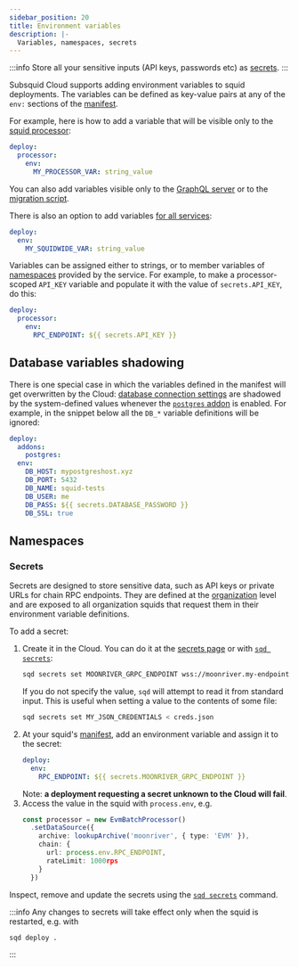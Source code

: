 ```yaml
---
sidebar_position: 20
title: Environment variables
description: |- 
  Variables, namespaces, secrets
---
```


:::info
Store all your sensitive inputs (API keys, passwords etc) as [secrets](#secrets).
:::

Subsquid Cloud supports adding environment variables to squid deployments. The variables can be defined as key-value pairs at any of the `env:` sections of the [manifest](/cloud/reference/manifest).

For example, here is how to add a variable that will be visible only to the [squid processor](/cloud/reference/manifest/#processor):
```yaml title="squid.yaml"
deploy:
  processor:
    env:
      MY_PROCESSOR_VAR: string_value
```
You can also add variables visible only to the [GraphQL server](/cloud/reference/manifest/#api) or to the [migration script](/cloud/reference/manifest/#migrate).

There is also an option to add variables [for all services](/cloud/reference/manifest/#env):
```yaml title="squid.yaml"
deploy:
  env:
    MY_SQUIDWIDE_VAR: string_value
```

Variables can be assigned either to strings, or to member variables of [namespaces](#namespaces) provided by the service. For example, to make a processor-scoped `API_KEY` variable and populate it with the value of `secrets.API_KEY`, do this:
```yaml title="squid.yaml"
deploy:
  processor:
    env:
      RPC_ENDPOINT: ${{ secrets.API_KEY }}
```

## Database variables shadowing

There is one special case in which the variables defined in the manifest will get overwritten by the Cloud: [database connection settings](/sdk/reference/store/typeorm/#database-connection-parameters) are shadowed by the system-defined values whenever the [`postgres` addon](/cloud/reference/pg) is enabled. For example, in the snippet below all the `DB_*` variable definitions will be ignored:
```yaml title="squid.yaml"
deploy:
  addons:
    postgres:
  env:
    DB_HOST: mypostgreshost.xyz
    DB_PORT: 5432
    DB_NAME: squid-tests
    DB_USER: me
    DB_PASS: ${{ secrets.DATABASE_PASSWORD }}
    DB_SSL: true
```

## Namespaces

### Secrets

Secrets are designed to store sensitive data, such as API keys or private URLs for chain RPC endpoints. They are defined at the [organization](/cloud/resources/organizations) level and are exposed to all organization squids that request them in their environment variable definitions.

To add a secret:

1. Create it in the Cloud. You can do it at the [secrets page](https://app.subsquid.io/secrets) or with [`sqd secrets`](/squid-cli/secrets):
   ```bash
   sqd secrets set MOONRIVER_GRPC_ENDPOINT wss://moonriver.my-endpoint.com/ws/my-secret-key
   ```
   If you do not specify the value, `sqd` will attempt to read it from standard input. This is useful when setting a value to the contents of some file:
   ```bash
   sqd secrets set MY_JSON_CREDENTIALS < creds.json
   ```
2. At your squid's [manifest](/cloud/reference/manifest), add an environment variable and assign it to the secret:
   ```yaml
   deploy:
     env:
       RPC_ENDPOINT: ${{ secrets.MOONRIVER_GRPC_ENDPOINT }}
   ```
   Note: **a deployment requesting a secret unknown to the Cloud will fail**.
3. Access the value in the squid with `process.env`, e.g.
   ```ts
   const processor = new EvmBatchProcessor()
     .setDataSource({
       archive: lookupArchive('moonriver', { type: 'EVM' }),
       chain: {
         url: process.env.RPC_ENDPOINT,
         rateLimit: 1000rps
       }
     })
   ```
Inspect, remove and update the secrets using the [`sqd secrets`](/squid-cli/secrets) command.

:::info
Any changes to secrets will take effect only when the squid is restarted, e.g. with
```bash
sqd deploy .
```
:::
